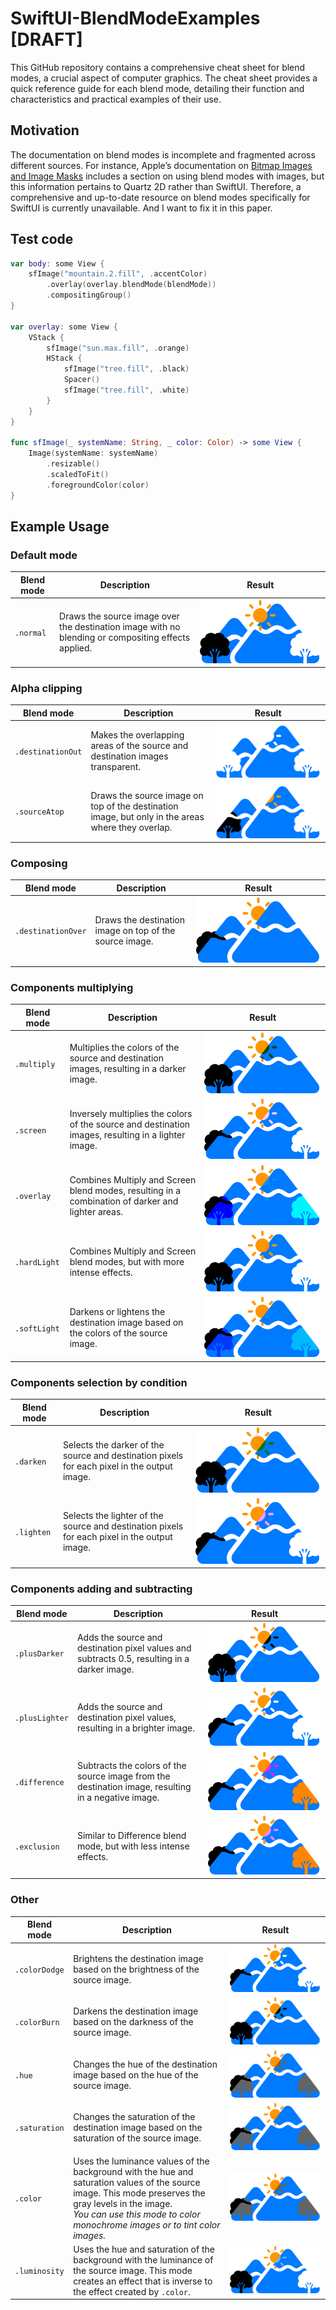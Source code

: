 #  SwiftUI-BlendModeExamples [DRAFT]
This GitHub repository contains a comprehensive cheat sheet for blend modes, a crucial aspect of computer graphics. The cheat sheet provides a quick reference guide for each blend mode, detailing their function and characteristics and practical examples of their use.

## Motivation
The documentation on blend modes is incomplete and fragmented across different sources. For instance, Apple’s documentation on [Bitmap Images and Image Masks](https://developer.apple.com/library/archive/documentation/GraphicsImaging/Conceptual/drawingwithquartz2d/dq_images/dq_images.html) includes a section on using blend modes with images, but this information pertains to Quartz 2D rather than SwiftUI. Therefore, a comprehensive and up-to-date resource on blend modes specifically for SwiftUI is currently unavailable. And I want to fix it in this paper.

## Test code
```swift
var body: some View {
    sfImage("mountain.2.fill", .accentColor)
        .overlay(overlay.blendMode(blendMode))
        .compositingGroup()
}

var overlay: some View {
    VStack {
        sfImage("sun.max.fill", .orange)
        HStack {
            sfImage("tree.fill", .black)
            Spacer()
            sfImage("tree.fill", .white)
        }
    }
}

func sfImage(_ systemName: String, _ color: Color) -> some View {
    Image(systemName: systemName)
        .resizable()
        .scaledToFit()
        .foregroundColor(color)
}
```

## Example Usage
### Default mode
| Blend mode | Description | Result |
| --- | --- | --- |
| `.normal` | Draws the source image over the destination image with no blending or compositing effects applied. | ![Blend mode normal](Examples/normal.png) |

### Alpha clipping
| Blend mode | Description | Result |
| --- | --- | --- |
| `.destinationOut` | Makes the overlapping areas of the source and destination images transparent. | ![Blend mode destinationOut](Examples/destinationOut.png) |
| `.sourceAtop` | Draws the source image on top of the destination image, but only in the areas where they overlap. | ![Blend mode sourceAtop](Examples/sourceAtop.png) |

### Composing
| Blend mode | Description | Result |
| --- | --- | --- |
| `.destinationOver` | Draws the destination image on top of the source image. | ![Blend mode destinationOver](Examples/destinationOver.png) |

### Components multiplying
| Blend mode | Description | Result |
| --- | --- | --- |
| `.multiply` | Multiplies the colors of the source and destination images, resulting in a darker image. | ![Blend mode multiply](Examples/multiply.png) |
| `.screen` | Inversely multiplies the colors of the source and destination images, resulting in a lighter image. | ![Blend mode screen](Examples/screen.png) |
| `.overlay` | Combines Multiply and Screen blend modes, resulting in a combination of darker and lighter areas. | ![Blend mode overlay](Examples/overlay.png) |
| `.hardLight` | Combines Multiply and Screen blend modes, but with more intense effects. | ![Blend mode hardLight](Examples/hardLight.png) |
| `.softLight` | Darkens or lightens the destination image based on the colors of the source image. | ![Blend mode softLight](Examples/softLight.png) |

### Components selection by condition 
| Blend mode | Description | Result |
| --- | --- | --- |
| `.darken` | Selects the darker of the source and destination pixels for each pixel in the output image. | ![Blend mode darken](Examples/darken.png) |
| `.lighten` | Selects the lighter of the source and destination pixels for each pixel in the output image. | ![Blend mode lighten](Examples/lighten.png) |

### Components adding and subtracting
| Blend mode | Description | Result |
| --- | --- | --- |
| `.plusDarker` | Adds the source and destination pixel values and subtracts 0.5, resulting in a darker image. | ![Blend mode plusDarker](Examples/plusDarker.png) |
| `.plusLighter` | Adds the source and destination pixel values, resulting in a brighter image. | ![Blend mode plusLighter](Examples/plusLighter.png) |
| `.difference` | Subtracts the colors of the source image from the destination image, resulting in a negative image. | ![Blend mode difference](Examples/difference.png) |
| `.exclusion` | Similar to Difference blend mode, but with less intense effects. | ![Blend mode exclusion](Examples/exclusion.png) |

### Other
| Blend mode | Description | Result |
| --- | --- | --- |
| `.colorDodge` | Brightens the destination image based on the brightness of the source image. | ![Blend mode colorDodge](Examples/colorDodge.png) |
| `.colorBurn` | Darkens the destination image based on the darkness of the source image. | ![Blend mode colorBurn](Examples/colorBurn.png) |
| `.hue` | Changes the hue of the destination image based on the hue of the source image. | ![Blend mode hue](Examples/hue.png) |
| `.saturation` | Changes the saturation of the destination image based on the saturation of the source image. | ![Blend mode saturation](Examples/saturation.png) |
| `.color` | Uses the luminance values of the background with the hue and saturation values of the source image. This mode preserves the gray levels in the image.<br>*You can use this mode to color monochrome images or to tint color images.* | ![Blend mode color](Examples/color.png) |
| `.luminosity` | Uses the hue and saturation of the background with the luminance of the source image. This mode creates an effect that is inverse to the effect created by `.color`. | ![Blend mode luminosity](Examples/luminosity.png) |

